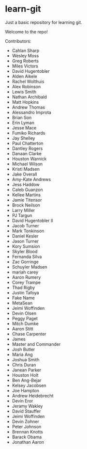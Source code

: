 learn-git
=========

Just a basic repository for learning git.

Welcome to the repo!

Contributors:
* Cahlan Sharp
* Wesley Moss
* Greg Roberts
* Miles Victors
* David Hugentobler
* Alden Aikele
* Rachel Wolthuis
* Alex Robinson
* Lewis Smith
* Nathan Archibald
* Matt Hopkins
* Andrew Thomas
* Alessandro Improta
* Brian Son
* Erin Lyman
* Jesse Mace
* Fumiko Richards
* Jay Shelley
* Paul Chatterton
* Dantley Rogers
* Danaan Clarke
* Houston Warnick
* Michael Wilson
* Kristi Madsen
* Jake Overall
* Amy-Kate Andrews
* Jess Haddow
* Caleb Guanzon
* Kellee Martins
* Jamie Titensor
* Brock Neilson
* Larry Miller
* PJ Targun
* David Hugentobler II
* Jacob Turner
* Mark Tonkinson
* Daniel Kesler
* Jason Turner
* Kory Sumsion
* Skyler Blood
* Fernanda Silva
* Zac Gorringe
* Schuyler Madsen
* mariah carey
* Aaron Rumery
* Corey Trampe
* Thad Rigby
* Justin Tafoya
* Fake Name
* MetaSean
* Jeimi Woffinden
* Devin Olsen
* Peggy Paget
* Mitch Dumke
* Aaron Stitt
* Chase Carpenter 
* James
* Master and Commander
* Josh Butler
* Maria Ang
* Joshua Smith
* Chris Duran
* Janean Parker
* Houston Holt
* Ben Ang-Bejar
* Kelsey Jacobsen
* Joe Hampton
* Andrew Heidebrecht
* Devin Eror
* Jeramy Wakley
* David Stauffer
* Jeimi Woffinden
* Devin Zohner
* Peter Johnson
* Brennan Knotts
* Barack Obama
* Jonathan Aaron
